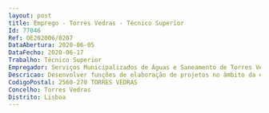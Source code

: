 ```yaml
--- 
layout: post
title: Emprego - Torres Vedras - Técnico Superior
Id: 77046
Ref: OE202006/0207
DataAbertura: 2020-06-05
DataFecho: 2020-06-17
Trabalho: Técnico Superior
Empregador: Serviços Municipalizados de Águas e Saneamento de Torres Vedras
Descricao: Desenvolver funções de elaboração de projetos no âmbito da engenharia civil, nomeadamente no que respeita a água e saneamento, e fiscalização de obras e no âmbito do SIG, designadamente proceder à georreferenciação de toda a informação cadastral recolhida em campo ou através de telas finais, na Divisão de Projetos, Cadastro e Desenvolvimento
CodigoPostal: 2560-270 TORRES VEDRAS
Concelho: Torres Vedras
Distrito: Lisboa
--- 
```

